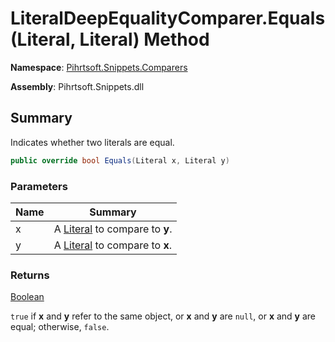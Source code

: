 # LiteralDeepEqualityComparer\.Equals\(Literal, Literal\) Method

**Namespace**: [Pihrtsoft.Snippets.Comparers](../../README.md)

**Assembly**: Pihrtsoft\.Snippets\.dll

## Summary

Indicates whether two literals are equal\.

```csharp
public override bool Equals(Literal x, Literal y)
```

### Parameters

| Name | Summary |
| ---- | ------- |
| x | A [Literal](../../../Literal/README.md) to compare to **y**\. |
| y | A [Literal](../../../Literal/README.md) to compare to **x**\. |

### Returns

[Boolean](https://docs.microsoft.com/en-us/dotnet/api/system.boolean)

`true` if **x** and **y** refer to the same object, or **x** and **y** are `null`, or **x** and **y** are equal; otherwise, `false`\.